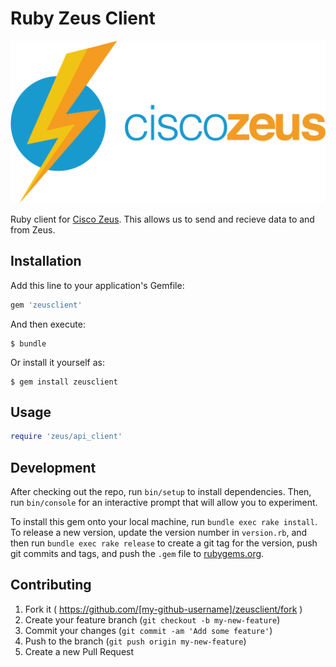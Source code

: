 # Ruby Zeus Client

![Alt text](/icons/zeus-logo.png?raw=true "Zeus Logo")

Ruby client for [Cisco Zeus](http://www.ciscozeus.io/). This allows us to send and recieve data to and from Zeus.

## Installation

Add this line to your application's Gemfile:

```ruby
gem 'zeusclient'
```

And then execute:

    $ bundle

Or install it yourself as:

    $ gem install zeusclient

## Usage

```ruby
require 'zeus/api_client'
```

## Development

After checking out the repo, run `bin/setup` to install dependencies. Then, run `bin/console` for an interactive prompt that will allow you to experiment.

To install this gem onto your local machine, run `bundle exec rake install`. To release a new version, update the version number in `version.rb`, and then run `bundle exec rake release` to create a git tag for the version, push git commits and tags, and push the `.gem` file to [rubygems.org](https://rubygems.org).

## Contributing

1. Fork it ( https://github.com/[my-github-username]/zeusclient/fork )
2. Create your feature branch (`git checkout -b my-new-feature`)
3. Commit your changes (`git commit -am 'Add some feature'`)
4. Push to the branch (`git push origin my-new-feature`)
5. Create a new Pull Request
